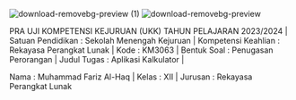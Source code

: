 ![download-removebg-preview (1)](https://github.com/Farizz19/Fariz-PraUKK/assets/114378228/29e92fa6-096b-41b7-b241-af230bff098c)
![download-removebg-preview](https://github.com/Farizz19/Fariz-PraUKK/assets/114378228/a8a53b7e-3f09-4169-a9de-37caaea2167b)


PRA UJI KOMPETENSI KEJURUAN (UKK) TAHUN PELAJARAN 2023/2024 |
Satuan Pendidikan	: Sekolah Menengah Kejuruan |
Kompetensi Keahlian : Rekayasa Perangkat Lunak |
Kode 				: KM3063 |
Bentuk Soal 		: Penugasan Perorangan |
Judul Tugas 		: Aplikasi Kalkulator |

Nama 	: Muhammad Fariz Al-Haq |
Kelas 	: XII |
Jurusan : Rekayasa Perangkat Lunak
